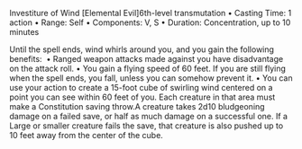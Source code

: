 Investiture of Wind 
[Elemental Evil]6th-level transmutation
• Casting Time: 1 action
• Range: Self
• Components: V, S
• Duration: Concentration, up to 10 minutes

Until the spell ends, wind whirls around you, and you gain the following benefits: 
• Ranged weapon attacks made against you have disadvantage on the attack roll.
• You gain a flying speed of 60 feet. If you are still flying when the spell ends, you fall, unless you can somehow prevent it.
• You can use your action to create a 15-foot cube of swirling wind centered on a point you can see within 60 feet of you. Each creature in that area must make a Constitution saving throw.A creature takes 2d10 bludgeoning damage on a failed save, or half as much damage on a successful one. If a Large or smaller creature fails the save, that creature is also pushed up to 10 feet away from the center of the cube.